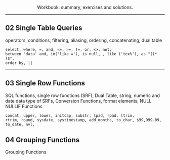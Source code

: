 <br>
<center>Workbook: summary, exercises and solutions.</center>

----------

<h2>02 Single Table Queries</h2>

<p>operators, conditions, filtering, aliasing, ordering, concatenating, dual table</p> 

<code>select, where, =, and, <=, >=, !=, or, <>, not, between 'data' and, in('like ='), is null, , like ('tex%'), as "()*($", order by, ||</code>

----------
<h2>03 Single Row Functions</h2>

<p>SQL functions, single row functions (SRF), Dual Table, string, numeric and date data type of SRFs, Conversion Functions, format elements, NULL NULLIF Functions</p>

<code>concat, upper, lower, initcap, substr, lpad, rpad, ltrim, rtrim, round, sysdate, systimestamp, add_months, to_char, $99,999.09, to_date, nvl,   </code>

<h2>04 Grouping Functions</h2>

<p>Grouping Functions</p>